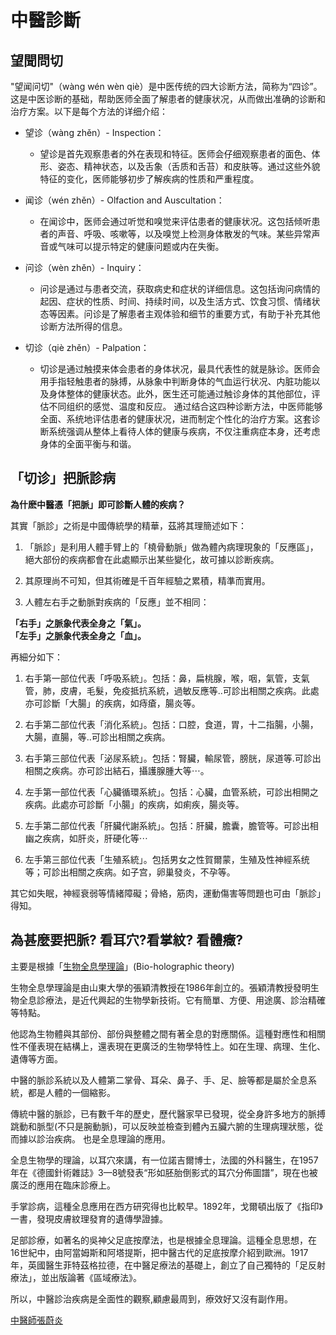 # 中醫診斷
## 望聞問切
"望闻问切"（wàng wén wèn qiè）是中医传统的四大诊断方法，简称为“四诊”。这是中医诊断的基础，帮助医师全面了解患者的健康状况，从而做出准确的诊断和治疗方案。以下是每个方法的详细介绍：

- 望诊（wàng zhěn）- Inspection：
	- 望诊是首先观察患者的外在表现和特征。医师会仔细观察患者的面色、体形、姿态、精神状态，以及舌象（舌质和舌苔）和皮肤等。通过这些外貌特征的变化，医师能够初步了解疾病的性质和严重程度。

- 闻诊（wén zhěn）- Olfaction and Auscultation：
	- 在闻诊中，医师会通过听觉和嗅觉来评估患者的健康状况。这包括倾听患者的声音、呼吸、咳嗽等，以及嗅觉上检测身体散发的气味。某些异常声音或气味可以提示特定的健康问题或内在失衡。

- 问诊（wèn zhěn）- Inquiry：
	- 问诊是通过与患者交流，获取病史和症状的详细信息。这包括询问病情的起因、症状的性质、时间、持续时间，以及生活方式、饮食习惯、情绪状态等因素。问诊是了解患者主观体验和细节的重要方式，有助于补充其他诊断方法所得的信息。

- 切诊（qiè zhěn）- Palpation：
	- 切诊是通过触摸来体会患者的身体状况，最具代表性的就是脉诊。医师会用手指轻触患者的脉搏，从脉象中判断身体的气血运行状况、内脏功能以及身体整体的健康状态。此外，医生还可能通过触诊身体的其他部位，评估不同组织的感觉、温度和反应。
通过结合这四种诊断方法，中医师能够全面、系统地评估患者的健康状况，进而制定个性化的治疗方案。这套诊断系统强调从整体上看待人体的健康与疾病，不仅注重病症本身，还考虑身体的全面平衡与和谐。

## 「切诊」把脈診病
<b>為什麽中醫憑「把脈」即可診斷人體的疾病？</b>

其實「脈診」之術是中國傳統學的精華，茲將其理簡述如下：

1. 「脈診」是利用人體手臂上的「橈骨動脈」做為體內病理現象的「反應區」，絕大部份的疾病都會在此處顯示出某些變化，故可據以診断疾病。

2. 其原理尚不可知，但其術確是千百年經驗之累積，精準而實用。

3. 人體左右手之動脈對疾病的「反應」並不相同：

<b>「右手」之脈象代表全身之「氣」。</b><br>
<b>「左手」之脈象代表全身之「血」。</b>

再細分如下：

1. 右手第一部位代表「呼吸系統」。包括：鼻，扁桃腺，喉，咽，氣管，支氣管，肺，皮膚，毛髮，免疫抵抗系統，過敏反應等..可診出相關之疾病。此處亦可診斷「大腸」的疾病，如痔瘡，腸炎等。

2. 右手第二部位代表「消化系統」。包括：口腔，食道，胃，十二指腸，小腸，大腸，直腸，等..可診出相關之疾病。

3. 右手第三部位代表「泌尿系統」。包括：腎臟，輸尿管，膀胱，尿道等.可診出相關之疾病。亦可診出結石，攝護腺腫大等⋯。
 
4. 左手第一部位代表「心臟循環系統」。包括：心臟，血管系統，可診出相開之疾病。此處亦可診斷「小腸」的疾病，如痢疾，腸炎等。

5. 左手第二部位代表「肝臟代謝系統」。包括：肝臟，膽囊，膽管等。可診出相幽之疾病，如肝炎，肝硬化等⋯

6. 左手第三部位代表「生殖系統」。包括男女之性賀爾蒙，生殖及性神經系统等；可診出相關之疾病。如子宫，卵巢發炎，不孕等。

其它如失眠，神經衰弱等情緒障礙；骨絡，筋肉，運動傷害等問題也可由「脈診」得知。

## 為甚麼要把脈? 看耳穴?看掌紋? 看體癥?
主要是根據「[生物全息學理論](https://baike.baidu.com/item/%E7%94%9F%E7%89%A9%E5%85%A8%E6%81%AF%E8%AB%96/10462770#:~:text=%E5%85%A8%E6%81%AF%E8%83%9A%E5%AD%A6%E8%AF%B4%EF%BC%8C%E4%B8%80%E4%B8%AA%E4%B8%AD%E5%9B%BD,%E6%9D%A1%E8%9A%AF%E8%9A%93%E5%B0%B1%E6%98%AF%E8%BF%99%E4%B8%AA%E9%81%93%E7%90%86%E3%80%82)」(Bio-holographic theory)

生物全息學理論是由山東大學的張穎清教授在1986年創立的。張穎清教授發明生物全息診療法，是近代興起的生物學新技術。它有簡單、方便、用途廣、診治精確等特點。

他認為生物體與其部份、部份與整體之間有著全息的對應關係。這種對應性和相關性不僅表現在結構上，還表現在更廣泛的生物學特性上。如在生理、病理、生化、遺傳等方面。

中醫的脈診系統以及人體第二掌骨、耳朵、鼻子、手、足、臉等都是屬於全息系統，都是人體的一個縮影。

傳統中醫的脈診，已有數千年的歷史，歷代醫家早已發現，從全身許多地方的脈搏跳動和脈型(不只是腕動脈)，可以反映並檢查到體內五臟六腑的生理病理狀態，從而據以診治疾病。 也是全息理論的應用。

全息生物學的理論，以耳穴來講，有一位諾吉爾博士，法國的外科醫生，在1957年在《德國針術雜誌》3—8號發表“形如胚胎倒影式的耳穴分佈圖譜”，現在也被廣泛的應用在臨床診療上。

手掌診病，這種全息應用在西方研究得也比較早。1892年，戈爾頓出版了《指印》一書，發現皮膚紋理發育的遺傳學證據。

足部診療，如著名的吳神父足底按摩法，也是根據全息理論。這種全息思想，在16世紀中，由阿當姆斯和阿塔提斯，把中醫古代的足底按摩介紹到歐洲。1917年，英國醫生菲特茲格拉德，在中醫足療法的基礎上，創立了自己獨特的「足反射療法」，並出版論著《區域療法》。

所以，中醫診治疾病是全面性的觀察,顧慮最周到，療效好又沒有副作用。

[中醫師張蔚炎](中醫師張蔚炎.md)
